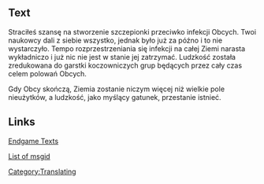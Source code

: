 ## Text

Straciłeś szansę na stworzenie szczepionki przeciwko infekcji Obcych.
Twoi naukowcy dali z siebie wszystko, jednak było już za późno i to nie
wystarczyło. Tempo rozprzestrzeniania się infekcji na całej Ziemi
narasta wykładniczo i już nic nie jest w stanie jej zatrzymać. Ludzkość
została zredukowana do garstki koczowniczych grup będących przez cały
czas celem polowań Obcych.

Gdy Obcy skończą, Ziemia zostanie niczym więcej niż wielkie pole
nieużytków, a ludzkość, jako myślący gatunek, przestanie istnieć.

## Links

[Endgame Texts](Endgame_Texts "wikilink")

[List of msgid](list_of_msgid/Campaigns "wikilink")

[Category:Translating](Category:Translating "wikilink")